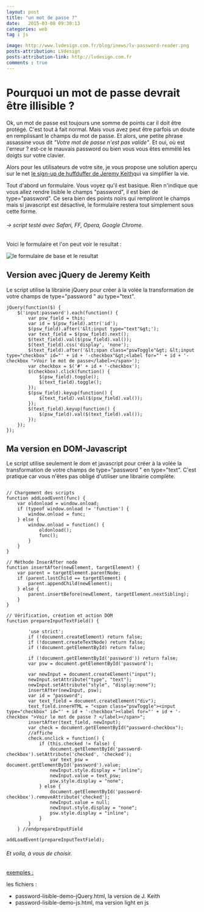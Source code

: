 ```yaml
---
layout: post
title: "un mot de passe ?"
date:   2015-03-08 09:30:13
categories: web
tag : js

image: http://www.lvdesign.com.fr/blog/inews/lv-password-reader.png
posts-attribution: LVdesign
posts-attribution-link: http://lvdesign.com.fr
comments : true
---
```


# Pourquoi un mot de passe devrait être illisible ? 

Ok, un mot de passe est toujours une somme de points car il doit être protégé. C'est tout à fait normal.
Mais vous avez peut être parfois un doute en remplissant le champs du mot de passe. 
Et alors, une petite phrase assassine vous dit _"Votre mot de passe n'est pas valide"_. 
Et oui, où est l'erreur ? est-ce le mauvais password ou bien vous vous êtes emmêlé les doigts sur votre clavier.

Alors pour les utilisateurs de votre site, je vous propose une solution aperçu sur le net [le sign-up de huffduffer de Jeremy Keith](http://huffduffer.com/signup/)qui va simplifier la vie.

Tout d'abord un formulaire. Vous voyez qu'il est basique. Rien n'indique que vous allez rendre lisible le champs "password", il est bien de type="password". Ce sera bien des points noirs qui rempliront le champs mais si javascript est désactivé, le formulaire restera tout simplement
sous cette forme.

###### -> script testé avec Safari, FF, Opera, Google Chrome.

Voici le formulaire et l'on peut voir le resultat :

<img src="{{page.image}}"  alt= "le formulaire de base et le resultat"/>


## Version avec jQuery de Jeremy Keith
Le script utilise la librairie jQuery pour créer à la volée la transformation 
de votre champs de type="password " au type="text".


~~~
jQuery(function($) {
    $('input:password').each(function() {
        var psw_field = this;
        var id = $(psw_field).attr('id');
        $(psw_field).after('&lt;input type="text"&gt;');
        var text_field = $(psw_field).next();
        $(text_field).val($(psw_field).val());
        $(text_field).css('display', 'none');
        $(text_field).after('&lt;span class="pswToggle"&gt; &lt;input type="checkbox" id="' + id + '-checkbox"&gt;<label for="' + id + '-checkbox ">Voir le mot de passe</label></span>');
        var checkbox = $('#' + id + '-checkbox');
        $(checkbox).click(function() {
            $(psw_field).toggle();
            $(text_field).toggle();
        });
        $(psw_field).keyup(function() {
            $(text_field).val($(psw_field).val());
        });
        $(text_field).keyup(function() {
            $(psw_field).val($(text_field).val());
        });
    });
});
~~~



## Ma version en DOM-Javascript
Le script utilise seulement le dom et javascript pour créer à la volée la transformation 
de votre champs de type="password " en type="text". 
C'est pratique car vous n'êtes pas obligé d'utiliser une librairie complète.

~~~

// Chargement des scripts
function addLoadEvent(func) {
    var oldonload = window.onload;
    if (typeof window.onload != 'function') {
        window.onload = func;
    } else {
        window.onload = function() {
            oldonload();
            func();
        }
    }
}

// Méthode InserAfter node
function insertAfter(newElement, targetElement) {
    var parent = targetElement.parentNode;
    if (parent.lastChild == targetElement) {
        parent.appendChild(newElement);
    } else {
        parent.insertBefore(newElement, targetElement.nextSibling);
    }
}

// Vérification, création et action DOM
function prepareInputTextField() {

        'use strict';
        if (!document.createElement) return false;
        if (!document.createTextNode) return false;
        if (!document.getElementById) return false;

        if (!document.getElementById('password')) return false;
        var psw = document.getElementById('password');

        var newInput = document.createElement("input");
        newInput.setAttribute("type", "text");
        newInput.setAttribute("style", "display:none");
        insertAfter(newInput, psw);
        var id = "password";
        var text_field = document.createElement("div");
        text_field.innerHTML = "<span class="pswToggle"><input type="checkbox" id="' + id + '-checkbox"><label for="' + id + '-checkbox ">Voir le mot de passe ? </label></span>";
        insertAfter(text_field, newInput);
        var check = document.getElementById("password-checkbox");
        //affiche
        check.onclick = function() {
            if (this.checked != false) {
                document.getElementById('password-checkbox').setAttribute('checked', 'checked');
                var text_psw = document.getElementById('password').value;
                newInput.style.display = "inline";
                newInput.value = text_psw;
                psw.style.display = "none";
            } else {
                document.getElementById('password-checkbox').removeAttribute('checked');
                newInput.value = null;
                newInput.style.display = "none";
                psw.style.display = "inline";
            }
        }
    } //endprepareInputField

addLoadEvent(prepareInputTextField);
~~~



###### Et voila, à vous de choisir.
[exemples :](https://github.com/lvdesign/mot-de-passe.git)

les fichiers : 
    
* password-lisible-demo-jQuery.html, la version de J. Keith
* password-lisible-demo-js.html, ma version light en js 
